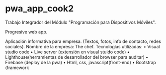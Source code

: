 # pwa_app_cook2

Trabajo Integrador del Módulo "Programación para Dispositivos Móviles".

Progresive web app.

Aplicación informativa para empresa. (Textos, fotos, info de contacto, redes sociales).
Nombre de la empresa: The chef.
Tecnologías utilizadas:
•	Visual studio code
•	Live server (extensión en visual stuido code)
•	Lighthouse(herramientas de desarrollador del browser para auditar)
•	Firebase (deploy de la pwa)
•	Html, css, javascript(front-end)
•	Bootstrap (framework
